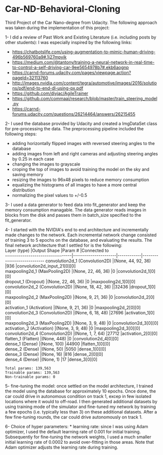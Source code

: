 # Car-ND-Behavioral-Cloning

Third Project of the Car Nano-degree from Udacity. The following approach was taken during the implementation of this project:

1- I did a review of Past Work and Existing Literature (i.e. including posts by other students):
I was especially inspired by the following links:  
   * https://chatbotslife.com/using-augmentation-to-mimic-human-driving-496b569760a9#.1j27mpyik  
   * https://medium.com/@tantony/training-a-neural-network-in-real-time-to-control-a-self-driving-car-9ee5654978b7#.ekb6aognp  
   * https://carnd-forums.udacity.com/pages/viewpage.action?pageId=32113760  
   * http://images.nvidia.com/content/tegra/automotive/images/2016/solutions/pdf/end-to-end-dl-using-px.pdf  
   * https://github.com/diyjac/AgileTrainer  
   * https://github.com/commaai/research/blob/master/train_steering_model.py  
   * https://carnd-forums.udacity.com/questions/26214464/answers/26215455  

2- I used the database provided by Udacity and created a ImgDataSet class for pre-processing the data. The preprocessing pipeline included the following steps:
   * adding horizontally flipped images with reversed steering angles to the database  
   * adding images from left and right cameras and adjusting steering angles by 0.25 in each case  
   * changing the images to grayscale  
   * croping the top of images to avoid training the model on the sky and saving memory  
   * resizing the images to 96x48 pixels to reduce memory consumption  
   * equalizing the histograms of all images to have a more central distribution  
   * normalizing the pixel values to +/-0.5  

3- I used a data generator to feed data into fit_generator and keep the memory consumption managable. The data generator reads images in blocks from the disk and passes them in batch_size specified to the fit_generator.

4- I started with the NVIDIA's end to end architecture and incrementally made changes to the network. Each incremental network change consisted of training 3 to 5 epochs on the database, and evaluating the results. The final network architecture that I settled for is the following:  
    Layer (type)                      |Output Shape          |Param #     |Connected to                     
    ----------------------------------|----------------------|------------|----------------------------
	convolution2d_1 (Convolution2D)   |(None, 44, 92, 36)    |936         |convolution2d_input_21[0][0]     
	maxpooling2d_1 (MaxPooling2D)     |(None, 22, 46, 36)    |0           |convolution2d_1[0][0]            
	dropout_1 (Dropout)               |(None, 22, 46, 36)    |0           |maxpooling2d_1[0][0]             
	convolution2d_2 (Convolution2D)   |(None, 18, 42, 36)    ||32436      |dropout_1[0][0]                  
	maxpooling2d_2 (MaxPooling2D)     |(None, 9, 21, 36)     |0           |convolution2d_2[0][0]            
	activation_1 (Activation)         |(None, 9, 21, 36)     |0           |maxpooling2d_2[0][0]             
	convolution2d_3 (Convolution2D)   |(None, 6, 18, 48)     |27696       |activation_1[0][0]               
	maxpooling2d_3 (MaxPooling2D)     |(None, 3, 9, 48)      |0           |convolution2d_3[0][0]            
	activation_2 (Activation)         |(None, 3, 9, 48)      |0           |maxpooling2d_3[0][0]             
	convolution2d_4 (Convolution2D)   |(None, 1, 7, 64)      |27712       |activation_2[0][0]               
	flatten_1 (Flatten)               |(None, 448)           |0           |convolution2d_4[0][0]            
	dense_1 (Dense)                   |(None, 100)           |44900       |flatten_1[0][0]                  
	dense_2 (Dense)                   |(None, 50)            |5050        |dense_1[0][0]                    
	dense_3 (Dense)                   |(None, 16)            |816         |dense_2[0][0]                    
	dense_4 (Dense)                   |(None, 1)             |17          |dense_3[0][0]                    

	Total params: 139,563
	Trainable params: 139,563
	Non-trainable params: 0
	


5- fine-tuning the model: once settled on the model architecture, I trained the model using the database for approximately 10 epochs. Once done, the car could drive in autonomous condition on track 1, excep in few isolated locations where it would to off-road. I then generated additional datasets by using training mode of the simulator and fine-tuned my network by training a few epochs (i.e. typically less than 3) on these additional datasets. After a few fine-tuning rounds, the car could drive autonomously on track 1.

6- Choice of hyper parameters:
    * learning rate: since I was using Adam optimizer, I used the default learning rate of 0.001 for initial training. Subsequently for fine-tuning the network weights, I used a much smaller initial learning rate of 0.0002 to avoid over-fitting in those areas. Note that Adam optimizer adjusts the learning rate during training.